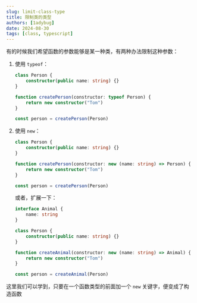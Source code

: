 ```yaml
---
slug: limit-class-type
title: 限制类的类型
authors: [1adybug]
date: 2024-08-30
tags: [class, typescript]
---
```


有的时候我们希望函数的参数能够是某一种类，有两种办法限制这种参数：

1. 使用 `typeof`：

    ```typescript
    class Person {
        constructor(public name: string) {}
    }

    function createPerson(constructor: typeof Person) {
        return new constructor("Tom")
    }

    const person = createPerson(Person)
    ```

2. 使用 `new`：

    ```typescript
    class Person {
        constructor(public name: string) {}
    }

    function createPerson(constructor: new (name: string) => Person) {
        return new constructor("Tom")
    }

    const person = createPerson(Person)
    ```

    或者，扩展一下：

    ```typescript
    interface Animal {
        name: string
    }

    class Person {
        constructor(public name: string) {}
    }

    function createAnimal(constructor: new (name: string) => Animal) {
        return new constructor("Tom")
    }

    const person = createAnimal(Person)
    ```

这里我们可以学到，只要在一个函数类型的前面加一个 `new` 关键字，便变成了构造函数
